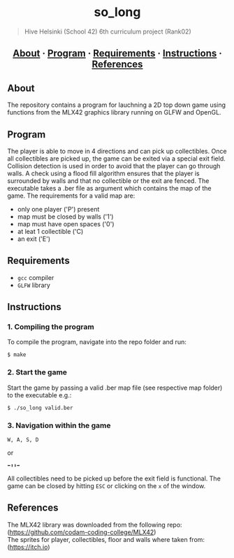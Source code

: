<h1 align="center">so_long</h1>

> Hive Helsinki (School 42) 6th curriculum project (Rank02)

<h2 align="center">
	<a href="#about">About</a>
	<span> · </span>
	<a href="#program">Program</a>
	<span> · </span>
	<a href="#requirements">Requirements</a>
	<span> · </span>
	<a href="#instructions">Instructions</a>
	<span> · </span>
	<a href="#references">References</a>
</h2>

## About
The repository contains a program for lauchning a 2D top down game using functions from the MLX42 graphics library running on GLFW and OpenGL.

## Program
The player is able to move in 4 directions and can pick up collectibles. Once all collectibles are picked up, the game
can be exited via a special exit field. Collision detection is used in order to avoid that the player can go through walls.
A check using a flood fill algorithm ensures that the player is surrounded by walls and that no collectible or the exit are fenced.
The executable takes a .ber file as argument which contains the map of the game. The requirements for a valid map are:
- only one player ('P') present
- map must be closed by walls ('1')
- map must have open spaces ('0')
- at leat 1 collectible ('C)
- an exit ('E')

## Requirements
- `gcc` compiler
- `GLFW` library

## Instructions

### 1. Compiling the program

To compile the program, navigate into the repo folder and run:

```
$ make 
```

### 2. Start the game

Start the game by passing a valid .ber map file (see respective map folder) to the executable e.g.:
```
$ ./so_long valid.ber
```

### 3. Navigation within the game

```
W, A, S, D
```
or
```
⬅︎⬆︎⬇︎➡︎
```
All collectibles need to be picked up before the exit field is functional.
The game can be closed by hitting `ESC` or clicking on the `x` of the window.

## References
The MLX42 library was downloaded from the following repo: (https://github.com/codam-coding-college/MLX42)  
The sprites for player, collectibles, floor and walls where taken from: (https://itch.io)
